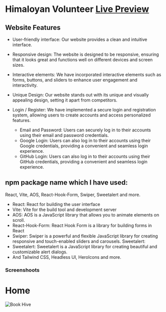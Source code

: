 # Himaloyan Volunteer [Live Preview](https://himaloy.web.app/)
## Website Features

- User-friendly interface: Our website provides a clean and intuitive interface.

- Responsive design: The website is designed to be responsive, ensuring that it looks great and functions well on different devices and screen sizes.

- Interactive elements: We have incorporated interactive elements such as forms, buttons, and sliders to enhance user engagement and interactivity.

- Unique Design: Our website stands out with its unique and visually appealing design, setting it apart from competitors.


- Login / Register: We have implemented a secure login and registration system, allowing users to create accounts and access personalized features.
  - Email and Password: Users can securely log in to their accounts using their email and password credentials.
  - Google Login: Users can also log in to their accounts using their Google credentials, providing a convenient and seamless login experience.
  - GitHub Login: Users can also log in to their accounts using their GitHub credentials, providing a convenient and seamless login experience.




## npm package name which I have used:
React, Vite, AOS, React-Hook-Form, Swiper, Sweetalert and more.
- React: React for building the user interface
- Vite: Vite for the build tool and development server
- AOS: AOS is a JavaScript library that allows you to animate elements on scroll.
- React-Hook-Form: React Hook Form is a library for building forms in React
- Swiper: Swiper is a powerful and flexible JavaScript library for creating responsive and touch-enabled sliders and carousels.
Sweetalert:
- Sweetalert: Sweetalert is a JavaScript library for creating beautiful and customizable alert dialogs.
- And Tailwind CSS, Headless UI, HeroIcons and more.

### Screenshoots
# Home
![Book Hive](./public/screencapturehoem.png)
